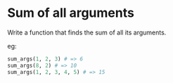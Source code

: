 # Sum of all arguments

Write a function that finds the sum of all its arguments.

eg:

```python
sum_args(1, 2, 3) # => 6
sum_args(8, 2) # => 10
sum_args(1, 2, 3, 4, 5) # => 15
```
